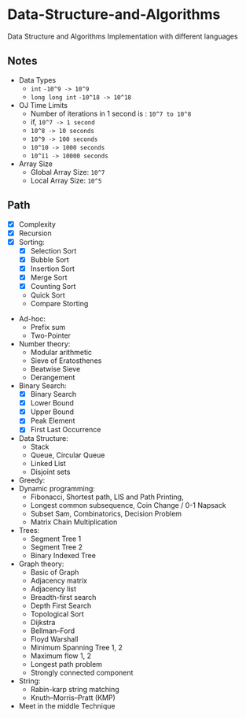 # Data-Structure-and-Algorithms

Data Structure and Algorithms Implementation with different languages

<!-- ## Started CP: `12/05/2021` -->

## Notes

- Data Types
  - `int` `-10^9 -> 10^9`
  - `long long int` `-10^18 -> 10^18`
- OJ Time Limits
  - Number of iterations in 1 second is : `10^7 to 10^8`
  - if, `10^7 -> 1 second`
  - `10^8 -> 10 seconds`
  - `10^9 -> 100 seconds`
  - `10^10 -> 1000 seconds`
  - `10^11 -> 10000 seconds`
- Array Size
  - Global Array Size: `10^7`
  - Local Array Size: `10^5`


## Path

- [x] Complexity
- [x] Recursion
- [x] Sorting:
  - [x] Selection Sort
  - [x] Bubble Sort
  - [x] Insertion Sort
  - [x] Merge Sort
  - [x] Counting Sort
  - Quick Sort
  - Compare Storting
- Ad-hoc:
  - Prefix sum
  - Two-Pointer
- Number theory:
  - Modular arithmetic
  - Sieve of Eratosthenes
  - Beatwise Sieve
  - Derangement
- Binary Search:
  - [x] Binary Search
  - [x] Lower Bound
  - [x] Upper Bound
  - [x] Peak Element
  - [x] First Last Occurrence
- Data Structure:
  - Stack
  - Queue, Circular Queue
  - Linked List
  - Disjoint sets
- Greedy:
- Dynamic programming: 
  - Fibonacci, Shortest path, LIS and Path Printing,
  - Longest common subsequence, Coin Change / 0-1 Napsack
  - Subset Sam, Combinatorics, Decision Problem
  - Matrix Chain Multiplication
- Trees:
  - Segment Tree 1
  - Segment Tree 2
  - Binary Indexed Tree
- Graph theory:
  - Basic of Graph
  - Adjacency matrix
  - Adjacency list
  - Breadth-first search
  - Depth First Search
  - Topological Sort
  - Dijkstra
  - Bellman–Ford
  - Floyd Warshall
  - Minimum Spanning Tree 1, 2
  - Maximum flow 1, 2
  - Longest path problem
  - Strongly connected component
- String:
  - Rabin-karp string matching
  - Knuth–Morris–Pratt (KMP)
- Meet in the middle Technique
